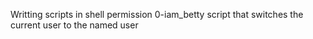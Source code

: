 Writting scripts in shell permission
0-iam_betty script that switches the current user to the named user
